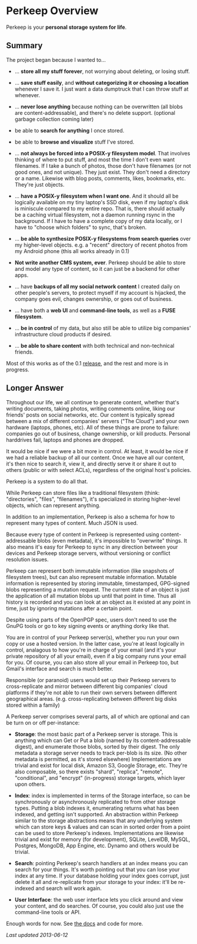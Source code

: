 # Perkeep Overview

Perkeep is your **personal storage system for life**.

## Summary

The project began because I wanted to...

* ... **store all my stuff forever**, not worrying about deleting, or losing
  stuff.

* ... **save stuff easily**, and **without categorizing it or choosing a
  location** whenever I save it.  I just want a data dumptruck that I can throw
  stuff at whenever.

* ... **never lose anything** because nothing can be overwritten (all blobs are
  content-addressable), and there's no delete support.  (optional garbage
  collection coming later)

* be able to **search for anything** I once stored.

* be able to **browse and visualize** stuff I've stored.

* ... **not always be forced into a POSIX-y filesystem model**. That involves
  thinking of where to put stuff, and most the time I don't even want
  filenames. If I take a bunch of photos, those don't have filenames (or not
  good ones, and not unique). They just exist. They don't need a directory or a
  name. Likewise with blog posts, comments, likes, bookmarks, etc. They're just
  objects.

* ... **have a POSIX-y filesystem when I want one**. And it should all be
  logically available on my tiny laptop's SSD disk, even if my laptop's disk is
  miniscule compared to my entire repo.  That is, there should actually be a
  caching virtual filesystem, not a daemon running rsync in the background. If
  I have to have a complete copy of my data locally, or I have to "choose which
  folders" to sync, that's broken.

* ... **be able to synthesize POSIX-y filesystems from search queries** over my
  higher-level objects. e.g. a "recent" directory of recent photos from my
  Android phone (this all works already in 0.1)

* **Not write another CMS system, ever**. Perkeep should be able to store
  and model any type of content, so it can just be a backend for other apps.

* ... have **backups of all my social network content** I created daily on
  other people's servers, to protect myself if my account is hijacked, the
  company goes evil, changes ownership, or goes out of business.

* ... have both a **web UI** and **command-line tools**, as well as a **FUSE
  filesystem**.

* ... **be in control** of my data, but also still be able to utilize big
  companies' infrastructure cloud products if desired.

* ... **be able to share content** with both technical and non-technical
  friends.


Most of this works as of the 0.1 [release](/download), and the rest and more is
in progress.

## Longer Answer

Throughout our life, we all continue to generate content, whether
that's writing documents, taking photos, writing comments online,
liking our friends' posts on social networks, etc. Our content is
typically spread between a mix of different companies' servers ("The
Cloud") and your own hardware (laptops, phones, etc).  All of these
things are prone to failure: companies go out of business, change
ownership, or kill products. Personal harddrives fail, laptops and
phones are dropped.

It would be nice if we were a bit more in control. At least, it
would be nice if we had a reliable backup of all our content. Once we
have all our content, it's then nice to search it, view it, and
directly serve it or share it out to others (public or with select
ACLs), regardless of the original host's policies.

Perkeep is a system to do all that.

While Perkeep can store files like a traditional filesystem
(think: "directories", "files", "filenames"), it's specialized in
storing higher-level objects, which can represent anything.

In addition to an implementation, Perkeep is also a schema for
how to represent many types of content. Much JSON is used.

Because every type of content in Perkeep is represented using
content-addressable blobs (even metadata), it's impossible to
"overwrite" things. It also means it's easy for Perkeep to sync in
any direction between your devices and Perkeep storage servers, without
versioning or conflict resolution issues.

Perkeep can represent both immutable information (like snapshots
of filesystem trees), but can also represent mutable
information. Mutable information is represented by storing immutable,
timestamped, GPG-signed blobs representing a mutation request. The
current state of an object is just the application of all mutation
blobs up until that point in time. Thus all history is recorded and
you can look at an object as it existed at any point in time, just by
ignoring mutations after a certain point.

Despite using parts of the OpenPGP spec, users don't need to use
the GnuPG tools or go to key signing events or anything dorky like
that.

You are in control of your Perkeep server(s), whether you run
your own copy or use a hosted version. In the latter case, you're at
least logically in control, analagous to how you're in charge of your
email (and it's your private repository of all your email), even if a
big company runs your email for you. Of course, you can also store all
your email in Perkeep too, but Gmail's interface and search is much
better.

Responsible (or paranoid) users would set up their Perkeep
servers to cross-replicate and mirror between different big companies'
cloud platforms if they're not able to run their own servers between
different geographical areas. (e.g. cross-replicating between
different big disks stored within a family)

A Perkeep server comprises several parts, all of which are
optional and can be turn on or off per-instance:

* **Storage**: the most basic part of a Perkeep server is
  storage. This is anything which can Get or Put a blob (named by its
  content-addressable digest), and enumerate those blobs, sorted by
  their digest. The only metadata a storage server needs to track
  per-blob is its size. (No other metadata is permitted, as it's
  stored elsewhere) Implementations are trivial and exist for local
  disk, Amazon S3, Google Storage, etc. They're also composable, so
  there exists "shard", "replica", "remote", "conditional", and
  "encrypt" (in-progress) storage targets, which layer upon
  others.

* **Index**: index is implemented in terms of the Storage
  interface, so can be synchronously or asynchronously replicated to
  from other storage types. Putting a blob indexes it, enumerating
  returns what has been indexed, and getting isn't supported. An
  abstraction within Perkeep similar to the storage abstractions
  means that any underlying system which can store keys & values and
  can scan in sorted order from a point can be used to store
  Perkeep's indexes. Implementations are likewise trivial and exist
  for memory (for development), SQLite, LevelDB, MySQL, Postgres,
  MongoDB, App Engine, etc. Dynamo and others would be trivial.

* **Search**: pointing Perkeep's search handlers at an index
  means you can search for your things.  It's worth pointing out that
  you can lose your index at any time. If your database holding your index
  goes corrupt, just delete it all and re-replicate from your storage
  to your index: it'll be re-indexed and search will work again.

* **User Interface**: the web user interface lets you click
  around and view your content, and do searches. Of course, you could
  also just use the command-line tools or API.

Enough words for now.  See [the docs](/doc/) and code for more.

*Last updated 2013-06-12*
